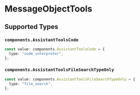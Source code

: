 # MessageObjectTools


## Supported Types

### `components.AssistantToolsCode`

```typescript
const value: components.AssistantToolsCode = {
  type: "code_interpreter",
};
```

### `components.AssistantToolsFileSearchTypeOnly`

```typescript
const value: components.AssistantToolsFileSearchTypeOnly = {
  type: "file_search",
};
```

